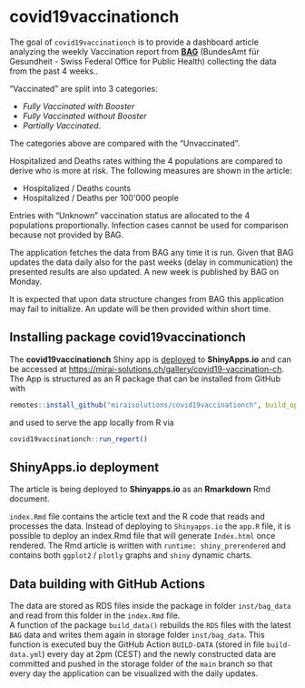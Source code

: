 
<!-- README.md is generated from README.Rmd. Please edit that file -->

# covid19vaccinationch

The goal of `covid19vaccinationch` is to provide a dashboard article
analyzing the weekly Vaccination report from [**BAG**](https://www.bag.admin.ch/bag/en/home.html) (BundesAmt für Gesundheit - Swiss Federal Office for Public Health) collecting the data from the past 4 weeks..

“Vaccinated” are split into 3 categories:   

* *Fully Vaccinated with Booster*  
* *Fully Vaccinated without Booster*  
* *Partially Vaccinated*.

The categories above are compared with the “Unvaccinated”.

Hospitalized and Deaths rates withing the 4 populations are compared to
derive who is more at risk. The following measures are shown in the
article:  

* Hospitalized / Deaths counts  
* Hospitalized / Deaths per 100'000 people

Entries with “Unknown” vaccination status are allocated to the 4
populations proportionally. Infection cases cannot be used for
comparison because not provided by BAG.

The application fetches the data from BAG any time it is run. Given that
BAG updates the data daily also for the past weeks (delay in
communication) the presented results are also updated. A new week is
published by BAG on Monday.

It is expected that upon data structure changes from BAG this
application may fail to initialize. An update will be then provided
within short time.

## Installing package covid19vaccinationch

The **covid19vaccinationch** Shiny app is [deployed](gke#readme) to **ShinyApps.io** and can be accessed at https://mirai-solutions.ch/gallery/covid19-vaccination-ch.   
The App is structured as an R package that can be installed from GitHub with
<!-- argument build_vignettes not available anymore (r-lib/remotes#353), build_opts = "" for a full installation including vignettes  -->
``` r
remotes::install_github("miraisolutions/covid19vaccinationch", build_opts = "")
```
and used to serve the app locally from R via
``` r
covid19vaccinationch::run_report()
```

## ShinyApps.io deployment

The article is being deployed to **Shinyapps.io** as an **Rmarkdown** Rmd document.

`index.Rmd` file contains the article text and the R code that reads and processes the data. Instead of deploying to `Shinyapps.io` the `app.R` file, it is possible to deploy an index.Rmd file that will generate `Index.html` once rendered. The Rmd article is written with `runtime: shiny_prerendered` and contains both `ggplot2` / `plotly` graphs and `shiny` dynamic charts.

## Data building with GitHub Actions

The data are stored as RDS files inside the package in folder `inst/bag_data` and read from this folder in the `index.Rmd` file.    
A function of the package `build_data()` rebuilds the `RDS` files with the latest `BAG` data and writes them again in storage folder `inst/bag_data`. This function is executed buy the GitHub Action `BUILD-DATA` (stored in file `build-data.yml`) every day at 2pm (CEST) and the newly constructed data are committed and pushed in the storage folder of the `main` branch so that every day the application can be visualized with the daily updates.



